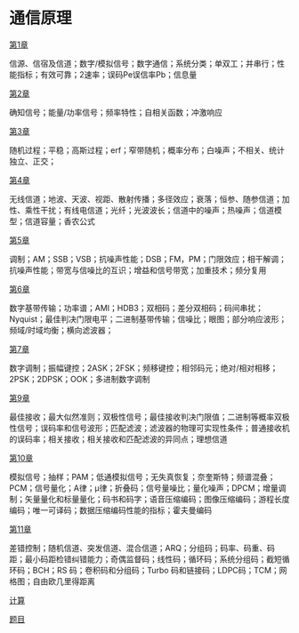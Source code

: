 # 通信原理

[第1章](JD/1.md)

信源、信宿及信道；数字/模拟信号；数字通信；系统分类；单双工；并串行；性能指标；有效可靠；2速率；误码Pe误信率Pb；信息量

[第2章](JD/2.md)

确知信号；能量/功率信号；频率特性；自相关函数；冲激响应

[第3章](JD/3.md)

随机过程；平稳；高斯过程；erf；窄带随机；概率分布；白噪声；不相关、统计独立、正交；

[第4章](JD/4.md)

无线信道；地波、天波、视距、散射传播；多径效应；衰落；恒参、随参信道；加性、乘性干扰；有线电信道；光纤；光波波长；信道中的噪声；热噪声；信道模型；信道容量；香农公式

[第5章](JD/5.md)

调制；AM；SSB；VSB；抗噪声性能；DSB；FM，PM；门限效应；相干解调；抗噪声性能；带宽与信噪比的互识；增益和信号带宽；加重技术；频分复用

[第6章](JD/6.md)

数字基带传输；功率谱；AMI；HDB3；双相码；差分双相码；码间串扰；Nyquist；最佳判决门限电平；二进制基带传输；信噪比；眼图；部分响应波形；频域/时域均衡；横向滤波器；

[第7章](JD/7.md)

数字调制；振幅键控；2ASK；2FSK；频移键控；相邻码元；绝对/相对相移；2PSK；2DPSK；OOK；多进制数字调制

[第9章](JD/9.md)

最佳接收；最大似然准则；双极性信号；最佳接收判决门限值；二进制等概率双极性信号；误码率和信号波形；匹配滤波；滤波器的物理可实现性条件；普通接收机的误码率；相关接收；相关接收和匹配滤波的异同点；理想信道

[第10章](JD/10.md)

模拟信号；抽样；PAM；低通模拟信号；无失真恢复；奈奎斯特；频谱混叠；PCM；信号量化；A律；µ律；折叠码；信号量噪比；量化噪声；DPCM；增量调制；矢量量化和标量量化；码书和码字；语音压缩编码；图像压缩编码；游程长度编码；唯一可译码；数据压缩编码性能的指标；霍夫曼编码

[第11章](JD/11.md)

差错控制；随机信道、突发信道、混合信道；ARQ；分组码；码率、码重、码距；最小码距检错纠错能力；奇偶监督码；线性码；循环码；系统分组码；截短循环码；BCH；RS 码；卷积码和分组码；Turbo 码和链接码；LDPC码；TCM；网格图；自由欧几里得距离

[计算](JS.md)

[题目](Ti.md)

